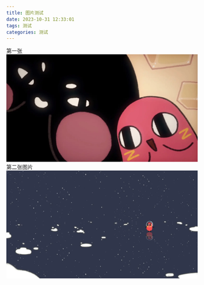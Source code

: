 ```yaml
---
title: 图片测试
date: 2023-10-31 12:33:01
tags: 测试
categories: 测试
---
```


第一张
![Test](/images/11.jpg)
第二张图片
![Test](/images/22.jpg)
